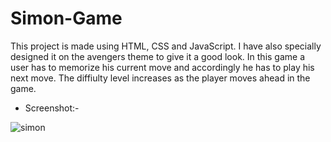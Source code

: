# Simon-Game

This project is made using HTML, CSS and JavaScript. I have also specially designed it on the avengers theme to give it a good look. In this game a user has to memorize his current move and accordingly he has to play his next move. The diffiulty level increases as the player moves ahead in the game.

- Screenshot:-

![simon](https://user-images.githubusercontent.com/100675296/213861512-2abc506e-4ff2-4437-9e49-2dbb3ac90188.png)
